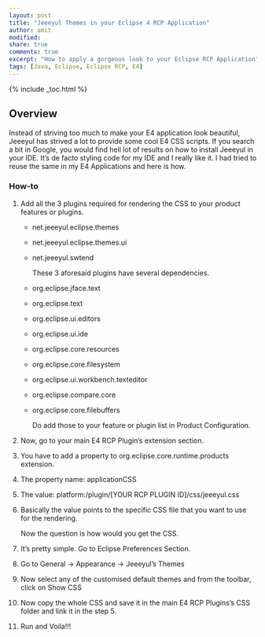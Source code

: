 ```yaml
---
layout: post
title: "Jeeeyul Themes in your Eclipse 4 RCP Application"
author: amit
modified:
share: true
comments: true
excerpt: "How to apply a gorgeous look to your Eclipse RCP Application"
tags: [Java, Eclipse, Eclipse RCP, E4]
---
```


{% include _toc.html %}

## Overview

Instead of striving too much to make your E4 application look beautiful, Jeeeyul has strived a lot to provide some cool E4 CSS scripts. If you search a bit in Google, you would find hell lot of results on how to install Jeeeyul in your IDE. It’s de facto styling code for my IDE and I really like it. I had tried to reuse the same in my E4 Applications and here is how.

### How-to

1. Add all the 3 plugins required for rendering the CSS to your product features or plugins.

    * net.jeeeyul.eclipse.themes
    * net.jeeeyul.eclipse.themes.ui
    * net.jeeeyul.swtend

      These 3 aforesaid plugins have several dependencies.

    * org.eclipse.jface.text
    * org.eclipse.text
    * org.eclipse.ui.editors
    * org.eclipse.ui.ide
    * org.eclipse.core.resources
    * org.eclipse.core.filesystem
    * org.eclipse.ui.workbench.texteditor
    * org.eclipse.compare.core
    * org.eclipse.core.filebuffers

      Do add those to your feature or plugin list in Product Configuration.

2. Now, go to your main E4 RCP Plugin’s extension section.

3. You have to add a property to org.eclipse.core.runtime.products extension.

4. The property name: applicationCSS

5. The value: platform:/plugin/[YOUR RCP PLUGIN ID]/css/jeeeyul.css

6. Basically the value points to the specific CSS file that you want to use for the rendering.

    Now the question is how would you get the CSS.

7. It’s pretty simple. Go to Eclipse Preferences Section.

8. Go to General -> Appearance -> Jeeeyul’s Themes

9. Now select any of the customised default themes and from the toolbar, click on Show CSS

10. Now copy the whole CSS and save it in the main E4 RCP Plugins’s CSS folder and link it in the step 5.

11. Run and Voila!!!
